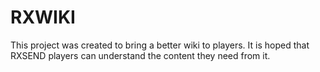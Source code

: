 # RXWIKI

This project was created to bring a better wiki to players. It is hoped that RXSEND players can understand the content they need from it.
